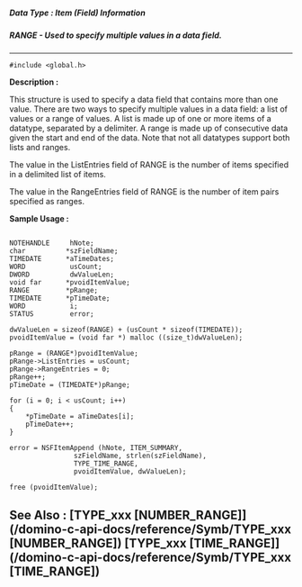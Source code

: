##### Data Type : Item (Field) Information
##### RANGE - Used to specify multiple values in a data field.
---
```
#include <global.h>
```
**Description :**

This structure is used to specify a data field that contains more than one 
value.  There are two ways to specify multiple values in a data field:  a list 
of values or a range of values.  A list is made up of one or more items of a 
datatype, separated by a delimiter.  A range is made up of consecutive data 
given the start and end of the data.  Note that not all datatypes support both 
lists and ranges.

The value in the ListEntries field of RANGE is the number of items specified in 
a delimited list of items.

The value in the RangeEntries field of RANGE is the number of item pairs 
specified as ranges.


**Sample Usage :**
```

NOTEHANDLE     hNote;
char          *szFieldName;
TIMEDATE      *aTimeDates;
WORD           usCount;
DWORD          dwValueLen;
void far      *pvoidItemValue;
RANGE         *pRange;
TIMEDATE      *pTimeDate;
WORD           i;
STATUS         error;

dwValueLen = sizeof(RANGE) + (usCount * sizeof(TIMEDATE));
pvoidItemValue = (void far *) malloc ((size_t)dwValueLen);

pRange = (RANGE*)pvoidItemValue;
pRange->ListEntries = usCount;
pRange->RangeEntries = 0;
pRange++;
pTimeDate = (TIMEDATE*)pRange;

for (i = 0; i < usCount; i++)
{
    *pTimeDate = aTimeDates[i];
    pTimeDate++;
}
    
error = NSFItemAppend (hNote, ITEM_SUMMARY,
                szFieldName, strlen(szFieldName),
                TYPE_TIME_RANGE,
                pvoidItemValue, dwValueLen);

free (pvoidItemValue);
```
**See Also :**
[TYPE_xxx [NUMBER_RANGE]](/domino-c-api-docs/reference/Symb/TYPE_xxx [NUMBER_RANGE])
[TYPE_xxx [TIME_RANGE]](/domino-c-api-docs/reference/Symb/TYPE_xxx [TIME_RANGE])
---
